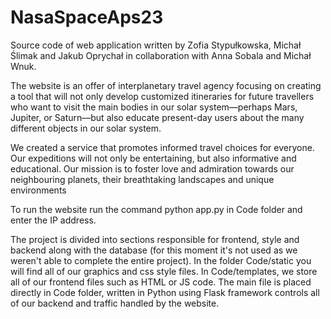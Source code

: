 # NasaSpaceAps23

Source code of web application written by Zofia Stypułkowska, Michał Ślimak and Jakub Oprychał in collaboration with Anna Sobala and Michał Wnuk.

The website is an offer of interplanetary travel agency focusing on creating a tool that will not only develop customized itineraries for future travellers who want to visit the main bodies in our solar system—perhaps Mars, Jupiter, or Saturn—but also educate present-day users about the many different objects in our solar system. 

We created a service that promotes informed travel choices for everyone. Our expeditions will not only be entertaining, but also informative and educational. Our mission is to foster love and admiration towards our neighbouring planets, their breathtaking landscapes and unique environments

To run the website run the command python app.py in Code folder and enter the IP address.

The project is divided into sections responsible for frontend, style and backend along with the database (for this moment it's not used as we weren't able to complete the entire project). In the folder Code/static you will find all of our graphics and css style files. In Code/templates, we store all of our frontend files such as HTML or JS code. The main file is placed directly in Code folder, written in Python using Flask framework controls all of our backend and traffic handled by the website. 
